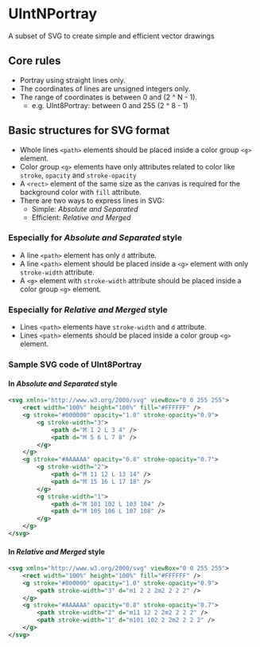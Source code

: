 # UIntNPortray

A subset of SVG to create simple and efficient vector drawings

## Core rules

- Portray using straight lines only.
- The coordinates of lines are unsigned integers only.
- The range of coordinates is between 0 and (2 ^ N - 1).
  - e.g. UInt8Portray: between 0 and 255 (2 ^ 8 - 1)

## Basic structures for SVG format

- Whole lines `<path>` elements should be placed inside a color group `<g>` element.
- Color group `<g>` elements have only attributes related to color like `stroke`, `opacity` and `stroke-opacity`
- A `<rect>` element of the same size as the canvas is required for the background color with `fill` attribute.
- There are two ways to express lines in SVG:
  - Simple: *Absolute and Separated*
  - Efficient: *Relative and Merged*

### Especially for *Absolute and Separated* style

- A line `<path>` element has only `d` attribute.
- A line `<path>` element should be placed inside a `<g>` element with only `stroke-width` attribute.
- A `<g>` element with `stroke-width` attribute should be placed inside a color group `<g>` element.

### Especially for *Relative and Merged* style

- Lines `<path>` elements have `stroke-width` and `d` attribute.
- Lines `<path>` elements should be placed inside a color group `<g>` element.

### Sample SVG code of UInt8Portray

#### In *Absolute and Separated* style

```xml
<svg xmlns="http://www.w3.org/2000/svg" viewBox="0 0 255 255">
    <rect width="100%" height="100%" fill="#FFFFFF" />
    <g stroke="#000000" opacity="1.0" stroke-opacity="0.9">
        <g stroke-width="3">
            <path d="M 1 2 L 3 4" />
            <path d="M 5 6 L 7 8" />
        </g>
    </g>
    <g stroke="#AAAAAA" opacity="0.8" stroke-opacity="0.7">
        <g stroke-width="2">
            <path d="M 11 12 L 13 14" />
            <path d="M 15 16 L 17 18" />
        </g>
        <g stroke-width="1">
            <path d="M 101 102 L 103 104" />
            <path d="M 105 106 L 107 108" />
        </g>
    </g>
</svg>
```

#### In *Relative and Merged* style

```xml
<svg xmlns="http://www.w3.org/2000/svg" viewBox="0 0 255 255">
    <rect width="100%" height="100%" fill="#FFFFFF" />
    <g stroke="#000000" opacity="1.0" stroke-opacity="0.9">
        <path stroke-width="3" d="m1 2 2 2m2 2 2 2" />
    </g>
    <g stroke="#AAAAAA" opacity="0.8" stroke-opacity="0.7">
        <path stroke-width="2" d="m11 12 2 2m2 2 2 2" />
        <path stroke-width="1" d="m101 102 2 2m2 2 2 2" />
    </g>
</svg>
```
